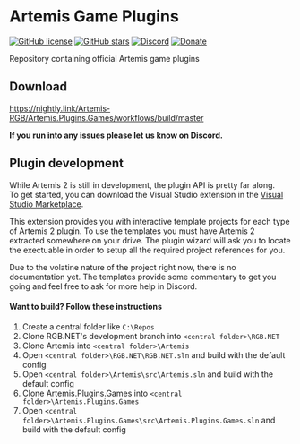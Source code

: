 # Artemis Game Plugins
[![GitHub license](https://img.shields.io/badge/license-noncommercial-blue.svg)](https://github.com/Artemis-RGB/Artemis.Plugins.Games/blob/master/LICENSE)
[![GitHub stars](https://img.shields.io/github/stars/Artemis-RGB/Artemis.Plugins.Games.svg)](https://github.com/Artemis-RGB/Artemis.Plugins.Games/stargazers)
[![Discord](https://img.shields.io/discord/392093058352676874?logo=discord&logoColor=white)](https://discord.gg/S3MVaC9) 
[![Donate](https://img.shields.io/badge/Donate-PayPal-green.svg)](https://www.paypal.com/cgi-bin/webscr?cmd=_s-xclick&hosted_button_id=VQBAEJYUFLU4J) 

Repository containing official Artemis game plugins

## Download
https://nightly.link/Artemis-RGB/Artemis.Plugins.Games/workflows/build/master

**If you run into any issues please let us know on Discord.**


## Plugin development
While Artemis 2 is still in development, the plugin API is pretty far along.  
To get started, you can download the Visual Studio extension in the [Visual Studio Marketplace](https://marketplace.visualstudio.com/items?itemName=SpoinkyNL.ArtemisTemplates).

This extension provides you with interactive template projects for each type of Artemis 2 plugin.
To use the templates you must have Artemis 2 extracted somewhere on your drive. The plugin wizard will ask you to locate the exectuable in order to setup all the required project references for you.

Due to the volatine nature of the project right now, there is no documentation yet. The templates provide some commentary to get you going and feel free to ask for more help in Discord.

#### Want to build? Follow these instructions
1. Create a central folder like ```C:\Repos```
2. Clone RGB.NET's development branch into ```<central folder>\RGB.NET```
3. Clone Artemis into  ```<central folder>\Artemis```
5. Open ```<central folder>\RGB.NET\RGB.NET.sln``` and build with the default config
4. Open ```<central folder>\Artemis\src\Artemis.sln``` and build with the default config
5. Clone Artemis.Plugins.Games into  ```<central folder>\Artemis.Plugins.Games```
6. Open ```<central folder>\Artemis.Plugins.Games\src\Artemis.Plugins.Games.sln``` and build with the default config

<!-- edit to force rebuild -->

